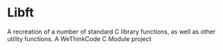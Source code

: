 # Libft
A recreation of a number of standard C library functions, as well as other utility functions.
A WeThinkCode C Module project
